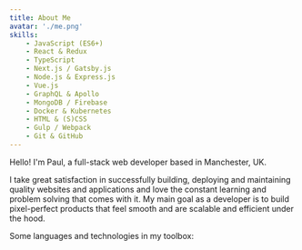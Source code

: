 ```yaml
---
title: About Me
avatar: './me.png'
skills:
    - JavaScript (ES6+)
    - React & Redux
    - TypeScript
    - Next.js / Gatsby.js
    - Node.js & Express.js
    - Vue.js
    - GraphQL & Apollo
    - MongoDB / Firebase
    - Docker & Kubernetes
    - HTML & (S)CSS
    - Gulp / Webpack
    - Git & GitHub
---
```


Hello! I'm Paul, a full-stack web developer based in Manchester, UK.

I take great satisfaction in successfully building, deploying and maintaining quality websites and applications and love the constant learning and problem solving that comes with it. My main goal as a developer is to build pixel-perfect products that feel smooth and are scalable and efficient under the hood.

Some languages and technologies in my toolbox:
